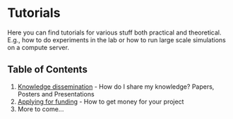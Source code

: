 # Tutorials
Here you can find tutorials for various stuff both practical and theoretical.
E.g., how to do experiments in the lab or how to run large scale simulations on a compute server.

## Table of Contents
1. [Knowledge dissemination](knowledge_dissemination/knowledge_dissemination.md) - How do I share my knowledge? Papers, Posters and Presentations
2. [Applying for funding](applying_for_funding/applying_for_funding.md) - How to get money for your project
3. More to come...